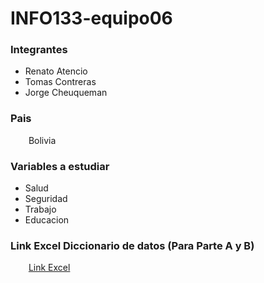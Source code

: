 # INFO133-equipo06 

### Integrantes 
   * Renato Atencio
   * Tomas Contreras
   * Jorge Cheuqueman

### Pais
&emsp; &ensp; Bolivia

### Variables a estudiar 
  * Salud
  * Seguridad
  * Trabajo
  * Educacion
  
### Link Excel Diccionario de datos (Para Parte A y B)
&emsp; &ensp;  [Link Excel](https://docs.google.com/spreadsheets/d/1YBKOQ7V5c6PJqXLv01RYxq72Hfzfm3d5m_ZBXHs02JY/edit#gid=0)
